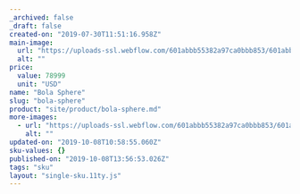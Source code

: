 ```yaml
---
_archived: false
_draft: false
created-on: "2019-07-30T11:51:16.958Z"
main-image:
  url: "https://uploads-ssl.webflow.com/601abbb55382a97ca0bbb853/601abbb55382a905f6bbbaa7_bola-pendant-chandelier-environmental-stairway-3k_download.jpg"
  alt: ""
price:
  value: 78999
  unit: "USD"
name: "Bola Sphere"
slug: "bola-sphere"
product: "site/product/bola-sphere.md"
more-images:
  - url: "https://uploads-ssl.webflow.com/601abbb55382a97ca0bbb853/601abbb55382a9870cbbba8f_bola-sphere-pendant-essence-hires_download.jpg"
    alt: ""
updated-on: "2019-10-08T10:58:55.060Z"
sku-values: {}
published-on: "2019-10-08T13:56:53.026Z"
tags: "sku"
layout: "single-sku.11ty.js"
---
```



